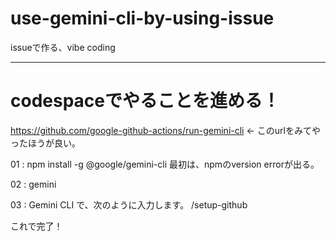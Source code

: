 # use-gemini-cli-by-using-issue
issueで作る、vibe coding

---

# codespaceでやることを進める！

https://github.com/google-github-actions/run-gemini-cli
<- このurlをみてやったほうが良い。



01 : 
npm install -g @google/gemini-cli
最初は、npmのversion errorが出る。


02 : 
gemini

03 : 
Gemini CLI で、次のように入力します。
/setup-github

これで完了！
